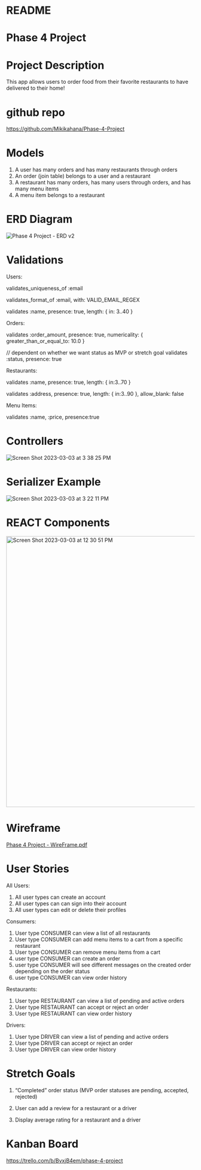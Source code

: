 # README

# Phase 4 Project

# Project Description
This app allows users to order food from their favorite restaurants to have delivered to their home!

# github repo
https://github.com/Mikikahana/Phase-4-Project

# Models
1. A user has many orders and has many restaurants through orders
3. An order (join table) belongs to a user and a restaurant
4. A restaurant has many orders, has many users through orders, and has many menu items
5. A menu item belongs to a restaurant

# ERD Diagram
![Phase 4 Project - ERD v2](https://user-images.githubusercontent.com/118000976/222811914-d12c14ee-78ee-4813-8782-cea173620463.png)


# Validations
Users:

validates_uniqueness_of :email

validates_format_of :email, with: VALID_EMAIL_REGEX

validates :name, presence: true, length: { in: 3..40 }


Orders:

validates :order_amount, presence: true, numericality: { greater_than_or_equal_to: 10.0 }

// dependent on whether we want status as MVP or stretch goal
validates :status, presence: true


Restaurants:

validates :name, presence: true, length: { in:3..70 }

validates :address, presence: true,  length: { in:3..90 }, allow_blank: false


Menu Items:

validates :name, :price, presence:true

# Controllers
![Screen Shot 2023-03-03 at 3 38 25 PM](https://user-images.githubusercontent.com/118000976/222824536-71160ffb-585b-4a1a-abcf-b83b54e5df26.png)



# Serializer Example
![Screen Shot 2023-03-03 at 3 22 11 PM](https://user-images.githubusercontent.com/118000976/222821357-cdd43a78-e719-4fd0-92c6-27404d1bfb6f.png)



# REACT Components
<img width="724" alt="Screen Shot 2023-03-03 at 12 30 51 PM" src="https://user-images.githubusercontent.com/118000976/222808932-8cca4bec-10cd-4dba-859a-aa28d4982fdf.png">

# Wireframe
[Phase 4 Project - WireFrame.pdf](https://github.com/Mikikahana/Phase-4-Project/files/10885538/Phase.4.Project.-.WireFrame.pdf)


# User Stories

All Users:
1. All user types can create an account
2. All user types can can sign into their account
3. All user types can edit or delete their profiles

Consumers: 
1. User type CONSUMER can view a list of all restaurants
2. User type CONSUMER can add menu items to a cart from a specific restaurant
3. User type CONSUMER can remove menu items from a cart
4. user type CONSUMER can create an order
5. user type CONSUMER will see different messages on the created order depending on the order status
6. user type CONSUMER can view order history

Restaurants:
1. User type RESTAURANT can view a list of pending and active orders
2. User type RESTAURANT can accept or reject an order
3. User type RESTAURANT can view order history

Drivers:
1. User type DRIVER can view a list of pending and active orders
2. User type DRIVER can accept or reject an order
3. User type DRIVER can view order history

# Stretch Goals
1. “Completed” order status (MVP order statuses are pending, accepted, rejected)

2. User can add a review for a restaurant or a driver

4. Display average rating for a restaurant and a driver

# Kanban Board
https://trello.com/b/BvxjB4em/phase-4-project



